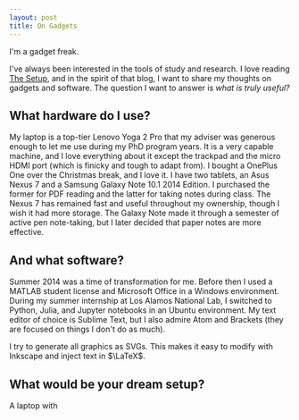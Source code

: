 ```yaml
---
layout: post
title: On Gadgets
---
```


I'm a gadget freak.

I've always been interested in the tools of study and research. I love reading [The Setup](www.usesthis.com), and in the spirit of that blog, I want to share my thoughts on gadgets and software. The question I want to answer is _what is truly useful?_

## What hardware do I use?

My laptop is a top-tier Lenovo Yoga 2 Pro that my adviser was generous enough to let me use during my PhD program years. It is a very capable machine, and I love everything about it except the trackpad and the micro HDMI port (which is finicky and tough to adapt from). I bought a OnePlus One over the Christmas break, and I love it. I have two tablets, an Asus Nexus 7 and a Samsung Galaxy Note 10.1 2014 Edition. I purchased the former for PDF reading and the latter for taking notes during class. The Nexus 7 has remained fast and useful throughout my ownership, though I wish it had more storage. The Galaxy Note made it through a semester of active pen note-taking, but I later decided that paper notes are more effective.

## And what software?

Summer 2014 was a time of transformation for me. Before then I used a MATLAB student license and Microsoft Office in a Windows environment. During my summer internship at Los Alamos National Lab, I switched to Python, Julia, and Jupyter notebooks in an Ubuntu environment. My text editor of choice is Sublime Text, but I also admire Atom and Brackets (they are focused on things I don't do as much). 

I try to generate all graphics as SVGs. This makes it easy to modify with Inkscape and inject text in $\LaTeX$.

## What would be your dream setup?

A laptop with 